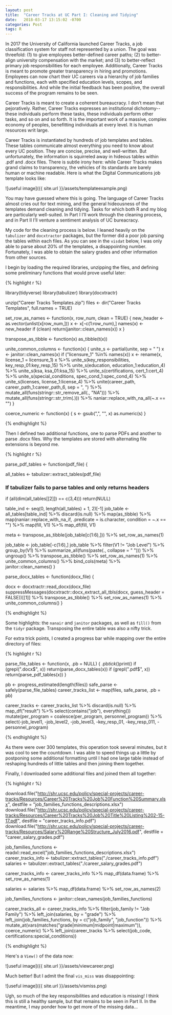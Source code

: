 ```yaml
---
layout: post
title:  "Career Tracks at UC Part I: Cleaning and Tidying"
date:   2018-03-17 13:15:02 -0700
categories: Post
tags: R
---
```


In 2017 the University of California launched Career Tracks, a job classification system for staff not represented by a union. 
The goal was threefold: (1) to give employees better-defined career paths; (2) to better-align university compensation with the market; and (3) to better-reflect 
primary job responsibilities for each employee. Additionally, Career Tracks is meant to promote greater transparency 
in hiring and promotions. Employees can now chart their UC careers via a hierarchy of job families and functions, 
each with specified education levels, scopes, and responsibilities. And while the initial feedback has been 
positive, the overall success of the program remains to be seen. 

<!--more-->

Career Tracks is meant to create a coherent bureaucracy. I don’t mean that pejoratively. Rather, Career Tracks expresses 
an institutional dichotomy--these individuals perform these tasks, these individuals perform other tasks, and 
so on and so forth. It is the important work of a massive, complex economy of peoples, benefitting individuals at every level. It is human resources writ large. 

Career Tracks is instantiated by hundreds of job templates and tables. These tables communicate almost 
everything you need to know about every UC position. They are concise, precise, and well-written. But unfortunately, the information is squirreled away 
in hideous tables within .pdf and .docx files. There is subtle irony here: while Career Tracks makes grand 
claims to transparency, the vehicles of its standards are barely human or machine readable. Here is what the 
Digital Communications job template looks like:

![useful image]({{ site.url }}/assets/templateexample.png)

You may have guessed where this is going. The language of Career Tracks almost cries out for text mining, and 
the general hideousness of the templates demand cleaning and tidying. Tasks for which both R and my blog 
are particularly well-suited. In Part I I’ll work through the cleaning process, and in Part II I’ll 
venture a sentiment analysis of UC bureacracy.

My code for the cleaning process is below. I leaned heavily on the `tabulizer` and `docxtractor` packages, 
but the former did a poor job parsing the tables within each files. As you can see in the `visdat` below,
I was only able to parse about 20% of the templates, a disappointing number. Fortunately, I was able to obtain the salary grades
and other information from other sources.

I begin by loading the required libraries, unzipping the files, and defining some preliminary functions that would prove useful later:

{% highlight r %}

library(tidyverse)
library(tabulizer)
library(docxtractr)

unzip("Career Tracks Templates.zip")
files <- dir("Career Tracks Templates", full.names = TRUE)

set_row_as_names <- function(x, row_num, clean = TRUE) {
  new_header <- as.vector(unlist(x[row_num,]))
  x <- x[-c(1:row_num),]
  names(x) <- new_header
  if (clean) return(janitor::clean_names(x))
  x
}

transpose_as_tibble <- function(x) as_tibble(t(x))

unite_common_columns <- function(x) {
  unite_s <- partial(unite, sep = " ")
  x <- janitor::clean_names(x)
  if ("licensure_1" %in% names(x)) x <- rename(x, license_1 = licensure_1)
  x %>% unite_s(key_responsibilities, key_resp_01:key_resp_15) %>% 
    unite_s(education, education_1:education_4) %>% 
    unite_s(ksa, ksa_01:ksa_15) %>% 
    unite_s(certifications, cert_1:cert_4) %>% 
    unite_s(special_conditions, spec_cond_1:spec_cond_4) %>% 
    unite_s(licenses, license_1:license_4) %>% 
    unite(career_path, career_path_1:career_path_6, sep = ", ") %>% 
    mutate_all(funs(stringr::str_remove_all(., "NA"))) %>% 
    mutate_all(funs(stringr::str_trim(.))) %>% 
    naniar::replace_with_na_all(~.x == "") 
}

coerce_numeric <- function(x) {
  s <- gsub(",", "", x)
  as.numeric(s)
}

{% endhighlight %}

Then I defined two additional functions, one to parse PDFs and another to parse .docx files. Why the templates are stored with
alternating file extensions is beyond me.

{% highlight r %}

parse_pdf_tables <- function(pdf_file) {
  
  all_tables <- tabulizer::extract_tables(pdf_file)
  
  ### If tabulizer fails to parse tables and only returns headers
  if (all(dim(all_tables[[2]]) == c(3,4))) return(NULL)
  
  table_ind <- seq(0, length(all_tables) + 1, 2)[-1]
  job_table <- all_tables[table_ind] %>% 
    discard(is.null) %>% 
    map(as_tibble) %>% 
    map(naniar::replace_with_na_if,
        .predicate = is.character,
        condition = ~.x == "") %>% 
    map(fill, V1) %>% 
    map_df(fill, V1) 
  
  meta <- transpose_as_tibble(job_table[c(1:6),])) %>% set_row_as_names(1)
  
  job_table <- job_table[-c(1:6),]
  job_table %>% 
    filter(V1 != "Job Level") %>% 
    group_by(V1) %>% 
    summarize_all(funs(paste(., collapse = " "))) %>% 
    ungroup() %>% 
    transpose_as_tibble() %>% 
    set_row_as_names(1) %>% 
    unite_common_columns() %>% 
    bind_cols(meta) %>% 
    janitor::clean_names()
}

parse_docx_tables <- function(docx_file) {
  
  docx <- docxtractr::read_docx(docx_file)
  suppressMessages(docxtractr::docx_extract_all_tbls(docx, guess_header = FALSE))[[1]] %>% 
    transpose_as_tibble() %>% 
    set_row_as_names(1) %>% 
    unite_common_columns()
}

{% endhighlight %}

Some highlights: the `nanair` and `janitor` packages, as well as `fill()` from the `tidyr` package. Transposing the entire
table was also a nifty trick.

For extra trick points, I created a progress bar while mapping over the entire directory of files:

{% highlight r %}

parse_file_tables <- function(x, .pb = NULL) {
  .pb$tick()$print()
  if (grepl(".docx$", x)) return(parse_docx_tables(x))
  if (grepl(".pdf$", x)) return(parse_pdf_tables(x))
}

pb <- progress_estimated(length(files))
safe_parse <- safely(parse_file_tables)
career_tracks_list <- map(files, safe_parse, .pb = pb)

career_tracks <- career_tracks_list %>%
  discard(is.null) %>% 
  map_df("result") %>% 
  select(contains("job"), everything()) 
  mutate(per_program = coalesce(per_program, personnel_program)) %>% 
  select(-job_level1, -job_level2, -job_level3, -key_resp_01, -key_resp_011, -personnel_program) 

{% endhighlight %}

As there were over 300 templates, this operation took several minutes, but it was cool to see the countdown. I was able to speed
things up a little by postponing some additional formatting until I had one large table instead of reshaping hundreds of little tables
and then joining them together.

Finally, I downloaded some additional files and joined them all together:

{% highlight r %}

download.file("http://shr.ucsc.edu/policy/special-projects/career-tracks/Resources/Career%20Tracks%20Job%20Function%20Summary.xlsx",
              destfile = "job_families_functions_descriptions.xlsx")
download.file("http://shr.ucsc.edu/policy/special-projects/career-tracks/Resources/Career%20Tracks%20Job%20Title%20Listing%202-15-17.pdf",
              destfile = "career_tracks_info.pdf")
download.file("http://shr.ucsc.edu/policy/special-projects/career-tracks/Resources/Salary%20Range%20Structure_July2016.pdf",
              destfile = "career_salary_grades.pdf")

job_families_functions <- readxl::read_excel("job_families_functions_descriptions.xlsx")
career_tracks_info <- tabulizer::extract_tables("./career_tracks_info.pdf")
salaries <- tabulizer::extract_tables("./career_salary_grades.pdf")

career_tracks_info <- career_tracks_info %>% 
  map_df(data.frame) %>% 
  set_row_as_names(1)

salaries <- salaries %>% 
  map_df(data.frame) %>% 
  set_row_as_names(2) 

job_families_functions <- janitor::clean_names(job_families_functions)

career_tracks_all <- career_tracks_info %>%
  filter(job_family != "Job Family") %>% 
  left_join(salaries, by = "grade") %>% 
  left_join(job_families_functions, by = c("job_family", "job_function")) %>% 
  mutate_at(vars(matches("grade|minimum|midpoint|maximum")), coerce_numeric) %>% 
  left_join(career_tracks %>% select(job_code, certifications:special_conditions))

{% endhighlight %}

Here's a `View()` of the data now:

![useful image]({{ site.url }}/assets/viewcareer.png)

Much better! But I admit the final `vis_miss` was disappointing:

![useful image]({{ site.url }}/assets/vismiss.png)

Ugh, so much of the key responsibilities and education is missing! I think this is still a healthy sample, but that remains to 
be seen in Part II. In the meantime, I may ponder how to get more of the missing data...

